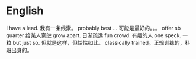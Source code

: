# English

I have a lead.  我有一条线索。
probably best ... 可能是最好的。。。
offer sb quarter 给某人宽恕
grow apart. 日渐疏远
fun crowd. 有趣的人
one speck. 一粒
but just so. 但就是这样，但恰恰如此。
classically trained。正规训练的，科班出身的。
